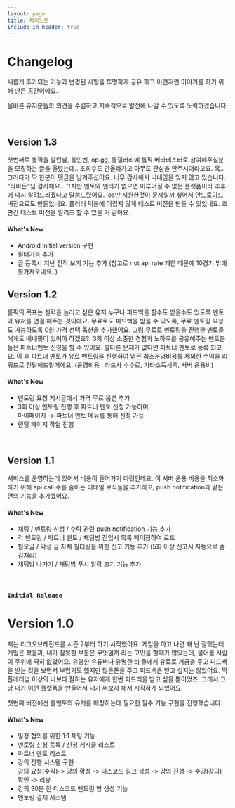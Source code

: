 ```yaml
---
layout: page
title: 패치노트
include_in_header: true
---
```


# Changelog
새롭게 추가되는 기능과 변경된 사항을 투명하게 공유 하고 이런저런 이야기를 하기 위해 만든 공간이에요. 

올바른 유저분들의 의견을 수렴하고 지속적으로 발전해 나갈 수 있도록 노력하겠습니다.

<br>

## **Version 1.3**
첫번째로 롤픽을 알린날, 롤인벤, op.gg, 롤갤러리에 롤픽 베타테스터로 참여해주실분을 모집하는 글을 올렸는데.. 조회수도 안올라가고 아무도 관심을 안주시더라고요. 흑.. 그러다가 딱 한분이 댓글을 남겨주셨어요. 너무 감사해서 닉네임을 잊지 않고 있습니다. "라바돈"님 감사해요.. 그치만 멘토와 멘티가 없으면 이루어질 수 없는 플랫폼이라 추후에 다시 알려드리겠다고 말씀드렸어요. ios만 지원한것이 문제일까 싶어서 안드로이드 버전으로도 만들었네요. 플러터 덕분에 어렵지 않게 테스트 버전을 만들 수 있었네요. 조만간 테스트 버전을 릴리즈 할 수 있을 거 같아요.

#### What's New
- Android initial version 구현
- 필터기능 추가
- 글 등록시 지난 전적 보기 기능 추가 (참고로 riot api rate 제한 때문에 10경기 밖에 못가져오네요..)  


## **Version 1.2**
롤픽의 목표는 실력을 늘리고 싶은 유저 누구나 피드백을 할수도 받을수도 있도록 멘토와 유저를 연결 해주는 것이에요. 무료로도 피드백을 받을 수 있도록, 무료 멘토링 요청도 가능하도록 0원 가격 선택 옵션을 추가했어요.
그럼 무료로 멘토링을 진행한 멘토들에게도 베네핏이 있어야 하겠죠?. 3회 이상 소중한 경험과 노하우를 공유해주는 멘토분들은 파트너멘토 신청을 할 수 있어요. 별다른 문제가 없다면 파트너 멘토로 등록 되고요. 이 후 파트너 멘토가 유료 멘토링을 진행하여 얻은 최소운영비용를 제외한 수익을 리워드로 전달해드릴거에요. 
(운영비용 : 카드사 수수료, 기타소득세액, 서버 운용비)

#### What's New
- 멘토링 요청 게시글에서 가격 무료 옵션 추가
- 3회 이상 멘토링 진행 후 파트너 멘토 신청 가능하며, <br> 마이페이지 -> 파트너 멘토 메뉴를 통해 신청 가능
- 랜딩 페이지 작업 진행
<br>

## **Version 1.1**
 서비스를 운영하는데 있어서 비용이 들어가기 마련인데요. 이 서버 운용 비용을 최소화 하기 위해 api call 수를 줄이는 디테일 로직들을 추가하고, push notification과 같은 편의 기능을 추가했어요.

#### What's New
- 채팅 / 멘토링 신청 / 수락 관련 push notification 기능 추가
- 각 멘토링 / 파트너 멘토 / 채팅방 진입시 목록 페이징하여 로드
- 혐오글 / 악성 글 자체 필터링을 위한 신고 기능 추가 (5회 이상 신고시 자동으로 숨김처리)
- 채팅방 나가기 / 채팅방 푸시 알람 끄기 기능 추가

<br>

### `Initial Release`
# **Version 1.0**
저는 리그오브레전드를 시즌 2부터 하기 시작했어요. 게임을 하고 나면 왜 난 잘했는데 게임은 졌을까, 내가 잘못한 부분은 무엇일까 라는 고민을 할때가 많았는데, 물어볼 사람이 주위에 딱히 없었어요. 유명한 유튜버나 유명한 bj 들에게 유료로 거금을 주고 피드백을 받는 것을 보면서 부럽기도 했지만 많은돈을 주고 피드백은 받고 싶지는 않았어요. 딱 플레티넘 이상의 나보다 잘하는 유저에게 한번 피드백을 받고 싶을 뿐이었죠. 그래서 그냥 내가 이런 플랫폼을 만들어서 내가 써보자 해서 시작하게 되었어요.<br>

첫번째 버전에선 롤멘토와 유저를 매칭하는데 필요한 필수 기능 구현을 진행했습니다.

#### What's New
  - 일정 협의를 위한 1:1 채팅 기능
  - 멘토링 신청 등록 / 신청 게시글 리스트 
  - 파트너 멘토 리스트
  - 강의 진행 시스템 구현<br>강의 요청(수락)-> 강의 확정 -> 디스코드 링크 생성 -> 강의 진행 -> 수강(강의) 확인 -> 리뷰
  - 강의 30분 전 디스코드 멘토링 방 생성 기능
  - 멘토링 결제 시스템

<br>


